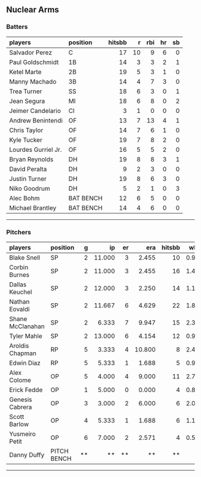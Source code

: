 ## Nuclear Arms

### Batters

 
|players             |position  | hitsbb|  r| rbi| hr| sb| 
|:-------------------|:---------|------:|--:|---:|--:|--:| 
|Salvador Perez      |C         |     17| 10|   9|  6|  0| 
|Paul Goldschmidt    |1B        |     14|  3|   3|  2|  1| 
|Ketel Marte         |2B        |     19|  5|   3|  1|  0| 
|Manny Machado       |3B        |     14|  4|   7|  3|  0| 
|Trea Turner         |SS        |     18|  6|   3|  0|  1| 
|Jean Segura         |MI        |     18|  6|   8|  0|  2| 
|Jeimer Candelario   |CI        |      3|  1|   0|  0|  0| 
|Andrew Benintendi   |OF        |     13|  7|  13|  4|  1| 
|Chris Taylor        |OF        |     14|  7|   6|  1|  0| 
|Kyle Tucker         |OF        |     19|  7|   8|  2|  0| 
|Lourdes Gurriel Jr. |OF        |     16|  5|   5|  2|  0| 
|Bryan Reynolds      |DH        |     19|  8|   8|  3|  1| 
|David Peralta       |DH        |      9|  2|   3|  0|  0| 
|Justin Turner       |DH        |     19|  8|   6|  3|  0| 
|Niko Goodrum        |DH        |      5|  2|   1|  0|  3| 
|Alec Bohm           |BAT BENCH |     12|  6|   5|  0|  0| 
|Michael Brantley    |BAT BENCH |     14|  4|   6|  0|  0| 


* * *

### Pitchers

 
|players          |position    |  g|     ip| er|    era| hitsbb|  whip| so|  w| sv| 
|:----------------|:-----------|--:|------:|--:|------:|------:|-----:|--:|--:|--:| 
|Blake Snell      |SP          |  2| 11.000|  3|  2.455|     10| 0.909| 14|  1|  0| 
|Corbin Burnes    |SP          |  2| 11.000|  3|  2.455|     16| 1.455| 21|  1|  0| 
|Dallas Keuchel   |SP          |  2| 12.000|  3|  2.250|     14| 1.167| 11|  1|  0| 
|Nathan Eovaldi   |SP          |  2| 11.667|  6|  4.629|     22| 1.886| 12|  1|  0| 
|Shane McClanahan |SP          |  2|  6.333|  7|  9.947|     15| 2.368| 10|  0|  0| 
|Tyler Mahle      |SP          |  2| 13.000|  6|  4.154|     12| 0.923| 14|  2|  0| 
|Aroldis Chapman  |RP          |  5|  3.333|  4| 10.800|      8| 2.400|  5|  0|  1| 
|Edwin Diaz       |RP          |  5|  5.333|  1|  1.688|      5| 0.938|  7|  0|  3| 
|Alex Colome      |OP          |  5|  4.000|  4|  9.000|     11| 2.750|  4|  0|  0| 
|Erick Fedde      |OP          |  1|  5.000|  0|  0.000|      4| 0.800|  7|  1|  0| 
|Genesis Cabrera  |OP          |  3|  3.000|  2|  6.000|      6| 2.000|  4|  0|  0| 
|Scott Barlow     |OP          |  4|  5.333|  1|  1.688|      6| 1.125|  5|  0|  1| 
|Yusmeiro Petit   |OP          |  6|  7.000|  2|  2.571|      4| 0.571|  1|  0|  0| 
|Danny Duffy      |PITCH BENCH | **|     **| **|     **|     **|    **| **| **| **| 


* * *



